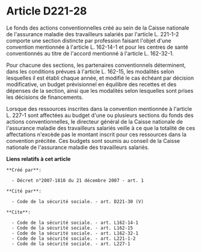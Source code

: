 # Article D221-28

Le fonds des actions conventionnelles créé au sein de la Caisse nationale de l'assurance maladie des travailleurs salariés
par l'article L. 221-1-2 comporte une section distincte par profession faisant l'objet d'une convention mentionnée à
l'article L. 162-14-1 et pour les centres de santé conventionnés au titre de l'accord mentionné à l'article L. 162-32-1. 

Pour chacune des sections, les partenaires conventionnels déterminent, dans les conditions prévues à l'article L. 162-15, les
modalités selon lesquelles il est établi chaque année, et modifié le cas échéant par décision modificative, un budget
prévisionnel en équilibre des recettes et des dépenses de la section, ainsi que les modalités selon lesquelles sont prises
les décisions de financements. 

Lorsque des ressources inscrites dans la convention mentionnée à l'article L. 227-1 sont affectées au budget d'une ou
plusieurs sections du fonds des actions conventionnelles, le directeur général de la Caisse nationale de l'assurance maladie
des travailleurs salariés veille à ce que la totalité de ces affectations n'excède pas le montant inscrit pour ces ressources
dans la convention précitée. Ces budgets sont soumis au conseil de la Caisse nationale de l'assurance maladie des
travailleurs salariés.

**Liens relatifs à cet article**

	**Créé par**:

	  - Décret n°2007-1810 du 21 décembre 2007 - art. 1

	**Cité par**:

	  - Code de la sécurité sociale. - art. D221-30 (V)

	**Cite**:

	  - Code de la sécurité sociale. - art. L162-14-1
	  - Code de la sécurité sociale. - art. L162-15
	  - Code de la sécurité sociale. - art. L162-32-1
	  - Code de la sécurité sociale. - art. L221-1-2
	  - Code de la sécurité sociale. - art. L227-1
